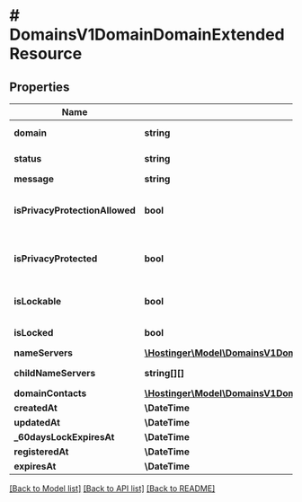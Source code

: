# # DomainsV1DomainDomainExtendedResource

## Properties

Name | Type | Description | Notes
------------ | ------------- | ------------- | -------------
**domain** | **string** | Domain name |
**status** | **string** | Status of the domain |
**message** | **string** |  |
**isPrivacyProtectionAllowed** | **bool** | Is privacy protection allowed for the domain |
**isPrivacyProtected** | **bool** | Is privacy protection enabled for the domain |
**isLockable** | **bool** | Is domain allowed to be locked |
**isLocked** | **bool** | Is domain locked |
**nameServers** | [**\Hostinger\Model\DomainsV1DomainDomainExtendedResourceNameServers**](DomainsV1DomainDomainExtendedResourceNameServers.md) |  |
**childNameServers** | **string[][]** | Child name servers |
**domainContacts** | [**\Hostinger\Model\DomainsV1DomainDomainExtendedResourceDomainContacts**](DomainsV1DomainDomainExtendedResourceDomainContacts.md) |  |
**createdAt** | **\DateTime** |  |
**updatedAt** | **\DateTime** |  |
**_60daysLockExpiresAt** | **\DateTime** |  |
**registeredAt** | **\DateTime** |  |
**expiresAt** | **\DateTime** |  |

[[Back to Model list]](../../README.md#models) [[Back to API list]](../../README.md#endpoints) [[Back to README]](../../README.md)
